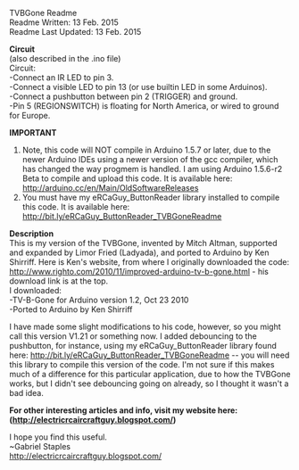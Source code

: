 TVBGone Readme  
Readme Written: 13 Feb. 2015  
Readme Last Updated: 13 Feb. 2015  

**Circuit**  
(also described in the .ino file)  
Circuit:  
-Connect an IR LED to pin 3.  
-Connect a visible LED to pin 13 (or use builtin LED in some Arduinos).  
-Connect a pushbutton between pin 2 (TRIGGER) and ground.  
-Pin 5 (REGIONSWITCH) is floating for North America, or wired to ground for Europe.  

**IMPORTANT**  
1. Note, this code will NOT compile in Arduino 1.5.7 or later, due to the newer Arduino IDEs using a newer version of the gcc compiler, which has changed the way progmem is handled. I am using Arduino 1.5.6-r2 Beta to compile and upload this code. It is available here: http://arduino.cc/en/Main/OldSoftwareReleases  
2. You must have my eRCaGuy_ButtonReader library installed to compile this code. It is available here: http://bit.ly/eRCaGuy_ButtonReader_TVBGoneReadme  
 
**Description**  
This is my version of the TVBGone, invented by Mitch Altman, supported and expanded by Limor Fried (Ladyada), and ported to Arduino by Ken Shirriff.
Here is Ken's website, from where I originally downloaded the code: http://www.righto.com/2010/11/improved-arduino-tv-b-gone.html - his download link is at the top.  
I downloaded:  
-TV-B-Gone for Arduino version 1.2, Oct 23 2010  
-Ported to Arduino by Ken Shirriff  

I have made some slight modifications to his code, however, so you might call this version V1.21 or something now. I added debouncing to the pushbutton, for instance, using my eRCaGuy_ButtonReader library found here: http://bit.ly/eRCaGuy_ButtonReader_TVBGoneReadme -- you will need this library to compile this version of the code. I'm not sure if this makes much of a difference for this particular application, due to how the TVBGone works, but I didn't see debouncing going on already, so I thought it wasn't a bad idea.  

**For other interesting articles and info, visit my website here: (http://electricrcaircraftguy.blogspot.com/)**  

I hope you find this useful.  
~Gabriel Staples  
http://electricrcaircraftguy.blogspot.com/  